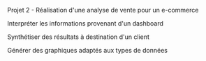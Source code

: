 Projet 2 - Réalisation d'une analyse de vente pour un e-commerce 

Interpréter les informations provenant d'un dashboard

Synthétiser des résultats à destination d'un client

Générer des graphiques adaptés aux types de données

